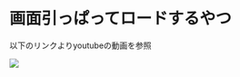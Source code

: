 # 画面引っぱってロードするやつ

以下のリンクよりyoutubeの動画を参照

[![](http://img.youtube.com/vi/FjwSYUMWbt0/0.jpg)](http://www.youtube.com/watch?v=FjwSYUMWbt0 "")


